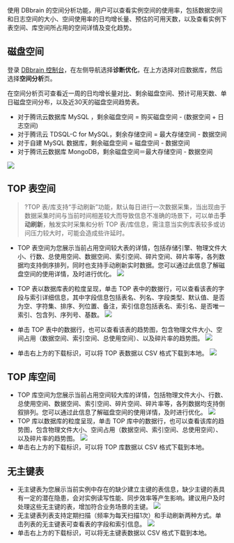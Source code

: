 使用 DBbrain 的空间分析功能，用户可以查看实例空间的使用率，包括数据空间和日志空间的大小、空间使用率的日均增长量、预估的可用天数，以及查看实例下表空间、库空间所占用的空间详情及变化趋势。

## 磁盘空间
登录 [DBbrain 控制台](https://console.cloud.tencent.com/dbbrain/slow-sql)，在左侧导航选择**诊断优化**，在上方选择对应数据库，然后选择**空间分析**页。

在空间分析页可查看近一周的日均增长量对比、剩余磁盘空间、预计可用天数、单日磁盘空间分布，以及近30天的磁盘空间趋势表。
- 对于腾讯云数据库 MySQL ，剩余磁盘空间 = 购买磁盘空间 - (数据空间 + 日志空间) 
- 对于腾讯云 TDSQL-C for MySQL，剩余存储空间 = 最大存储空间 - 数据空间
- 对于自建 MySQL 数据库，剩余磁盘空间 = 磁盘空间 - 数据空间
- 对于腾讯云数据库 MongoDB，剩余磁盘空间＝最大存储空间 - 数据空间

![](https://main.qcloudimg.com/raw/a3d6836fb9becb446b88af49b94e61ee.png)

## TOP 表空间
>?TOP 表/库支持“手动刷新”功能，默认每日进行一次数据采集，当出现由于数据采集时间与当前时间相差较大而导致信息不准确的场景下，可以单击**手动刷新**，触发实时采集和分析 TOP 表/库信息，需注意当实例库表较多或访问压力较大时，可能会造成些许延时。

- TOP 表空间为您展示当前占用空间较大表的详情，包括存储引擎、物理文件大小、行数、总使用空间、数据空间、索引空间、碎片空间、碎片率等，各列数据均支持倒序排列，同时也支持手动刷新实时数据。您可以通过此信息了解磁盘空间的使用详情，及时进行优化。
  ![](https://main.qcloudimg.com/raw/092db54c9b6d97d3b6a4c7a4fa850fa1.png)

- TOP 表以数据库表的粒度呈现，单击 TOP 表中的数据行，可以查看该表的字段与索引详细信息，其中字段信息包括表名、列名、字段类型、默认值、是否为空、字符集、排序、列位置、备注，索引信息包括表名、索引名、是否唯一索引、包含列、序列号、基数。
  ![](https://main.qcloudimg.com/raw/3226f6479cd684756802e9590a5d2c49.png)

- 单击 TOP 表中的数据行，也可以查看该表的趋势图，包含物理文件大小、空间占用（数据空间、索引空间、总使用空间）、以及碎片率的趋势图。
  ![](https://main.qcloudimg.com/raw/411afb0ed280ccf5311c70b9601e7977.png)

- 单击右上方的下载标识，可以将 TOP 表数据以 CSV 格式下载到本地。
  ![](https://qcloudimg.tencent-cloud.cn/raw/a601bf497e35dc241c4c80e50038f822.png)
	
## TOP 库空间
- TOP 库空间为您展示当前占用空间较大库的详情，包括物理文件大小、行数、总使用空间、数据空间、索引空间、碎片空间、碎片率等，各列数据均支持倒叙排列。您可以通过此信息了解磁盘空间的使用详情，及时进行优化。 
  ![](https://main.qcloudimg.com/raw/ac49241693a5c7f83d5cbf9ad22f249d.png)
- TOP 库以数据库的粒度呈现，单击 TOP 库中的数据行，也可以查看该库的趋势图，包含物理文件大小、空间占用（数据空间、索引空间、总使用空间）、以及碎片率的趋势图。
    ![](https://main.qcloudimg.com/raw/3e4a7776b1d53c419de82a8ce92d73f7.png)
- 单击右上方的下载标识，可以将 TOP 库数据以 CSV 格式下载到本地。

## 无主键表
- 无主键表为您展示当前实例中存在的缺少建立主键的表信息，缺少主键的表具有一定的潜在隐患，会对实例读写性能、同步效率等产生影响。建议用户及时处理这些无主键的表，增加符合业务场景的主键。
![](https://main.qcloudimg.com/raw/d73238a762828f09cb17f56032e4d120.png)
- 无主键表列表支持定期扫描（频率为每天扫描1次）和手动刷新两种方式。单击列表的无主键表可查看表的字段和索引信息。
![](https://main.qcloudimg.com/raw/d13c0ce8b223052d7c27e52ee353ab2e.png)
- 单击右上方的下载标识，可以将无主键表数据以 CSV 格式下载到本地。

